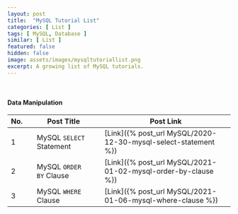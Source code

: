 ```yaml
---
layout: post
title:  "MySQL Tutorial List"
categories: [ List ]
tags: [ MySQL, Database ]
similar: [ List ]
featured: false
hidden: false
image: assets/images/mysqltutoriallist.png
excerpt: A growing list of MySQL tutorials.
---
```


<br />



#### Data Manipulation

No. | | Post Title | | Post Link
--- | --- | --- | --- | --- 
1 | | MySQL `SELECT` Statement | | [Link]({% post_url MySQL/2020-12-30-mysql-select-statement %})
2 | | MySQL `ORDER BY` Clause | | [Link]({% post_url MySQL/2021-01-02-mysql-order-by-clause %})
3 | | MySQL `WHERE` Clause | | [Link]({% post_url MySQL/2021-01-06-mysql-where-clause %})


<br />


